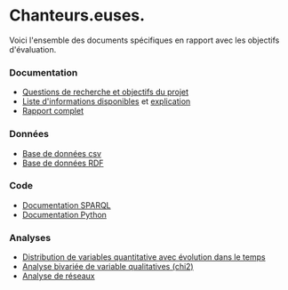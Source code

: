 # Chanteurs.euses.
Voici l'ensemble des documents spécifiques en rapport avec les objectifs d'évaluation.

### Documentation
- [Questions de recherche et objectifs du projet](rapport_complet.md)
- [Liste d'informations disponibles](liste_informations_michael_jackson.csv) et [explication](extraction_liste_infos_disponibles.md)
- [Rapport complet](rapport_complet.md)

### Données
- [Base de données csv](combined_singers.csv.zip)
- [Base de données RDF](rdf/wikidata.rdf.zip)

### Code
- [Documentation SPARQL](sparql)
- [Documentation Python](python)

### Analyses
- [Distribution de variables quantitative avec évolution dans le temps](https://github.com/a2thesquare/singers/blob/main/rapport_complet.md#1-comment-evolue-le-nombre-de-chanteurseuses-notables-n%C3%A9s-par-decennies-)
- [Analyse bivariée de variable qualitatives (chi2)](https://github.com/a2thesquare/singers/blob/main/rapport_complet.md#2-existe-il-une-relation-statistiquement-importante-entre-le-pays-de-citoyennet%C3%A9-et-le-style-musical-des-chanteurs-et-chanteuses-)
- [Analyse de réseaux](https://github.com/a2thesquare/singers/blob/main/rapport_complet.md#3-quels-genres-musicaux-sont-le-plus-souvent-associ%C3%A9s-entre-eux-chez-les-chanteurseuses-)

